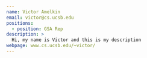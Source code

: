 ```yaml
---
name: Victor Amelkin
email: victor@cs.ucsb.edu
positions:
  - position: GSA Rep
description: >
  Hi, my name is Victor and this is my description
webpage: www.cs.ucsb.edu/~victor/
---
```

